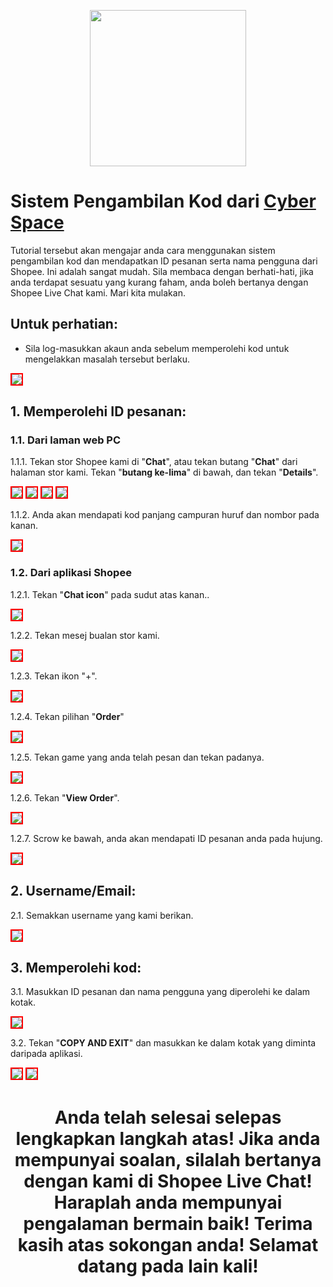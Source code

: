 <p align="center">
<img src="https://user-images.githubusercontent.com/91774682/135708227-fefb44fa-ae60-4d5b-8cdf-a68d30176e66.png" width="250" height="250">
</p>

# Sistem Pengambilan Kod dari [Cyber Space](https://shopee.com.my/cyberspace1902)
Tutorial tersebut akan mengajar anda cara menggunakan sistem pengambilan kod dan mendapatkan ID pesanan serta nama pengguna dari Shopee. Ini adalah sangat mudah. Sila membaca dengan berhati-hati, jika anda terdapat sesuatu yang kurang faham, anda boleh bertanya dengan Shopee Live Chat kami. Mari kita mulakan.

## Untuk perhatian:
* Sila log-masukkan akaun anda sebelum memperolehi kod untuk mengelakkan masalah tersebut berlaku.

 <img src="https://user-images.githubusercontent.com/91774682/136669583-089c689d-00cf-4f34-914d-6bad7089d62d.jpg" style="border: 2px solid red" />

## 1. Memperolehi ID pesanan:

### 1.1. Dari laman web PC

1.1.1. Tekan stor Shopee kami di "**Chat**", atau tekan butang "**Chat**" dari halaman stor kami. Tekan "**butang ke-lima**" di bawah, dan tekan "**Details**".

<img src="https://user-images.githubusercontent.com/91774682/135895644-451d96fe-c47d-4c91-a12f-986e2df25f35.jpg" style="border: 2px solid red" />
 
<img src="https://user-images.githubusercontent.com/91774682/135895843-29f4131f-3df4-4fa6-a11f-bdffbc1fe5c9.jpg" style="border: 2px solid red" />
  
<img src="https://user-images.githubusercontent.com/91774682/135895648-599c1b1d-fa67-4396-ab2f-1e3273c57d22.jpg" style="border: 2px solid red" />
   
<img src="https://user-images.githubusercontent.com/91774682/135895635-4bfaf81b-c07b-47b5-9053-690cb055dd32.jpg" style="border: 2px solid red" />
    
1.1.2. Anda akan mendapati kod panjang campuran huruf dan nombor pada kanan.

<img src="https://user-images.githubusercontent.com/91774682/135896119-c6acb5aa-a05c-49b9-9ee2-cf7ee423ef27.jpg" style="border: 2px solid red" />

### 1.2. Dari aplikasi Shopee

1.2.1. Tekan "**Chat icon**" pada sudut atas kanan..

 <img src="https://user-images.githubusercontent.com/91774682/135897727-8d203751-c0b0-4c5b-a954-0d7ae1d55b29.jpg" style="border: 2px solid red" />

1.2.2. Tekan mesej bualan stor kami.

 <img src="https://user-images.githubusercontent.com/91774682/135900319-49e0e8fd-6544-4535-8c24-56608c51db79.jpg" style="border: 2px solid red" />

1.2.3. Tekan ikon "+".

 <img src="https://user-images.githubusercontent.com/91774682/135900349-9fc0d54f-065b-49ea-bdbd-60bedf5f41a3.jpg" style="border: 2px solid red" />

1.2.4. Tekan pilihan "**Order**"

 <img src="https://user-images.githubusercontent.com/91774682/135900396-6d02a7fb-8569-45a7-853b-5bdce1874a06.jpg" style="border: 2px solid red" />

1.2.5. Tekan game yang anda telah pesan dan tekan padanya.

 <img src="https://user-images.githubusercontent.com/91774682/135900419-f5f9cc36-b3b6-49da-89ee-c8612c5da69d.jpg" style="border: 2px solid red" />

1.2.6. Tekan "**View Order**".

 <img src="https://user-images.githubusercontent.com/91774682/135900444-97fa8864-47a4-49e0-8684-3c9e95c4ac1b.jpg" style="border: 2px solid red" />

1.2.7. Scrow ke bawah, anda akan mendapati ID pesanan anda pada hujung.

 <img src="https://user-images.githubusercontent.com/91774682/135900463-ddf79865-98dd-4e58-b038-d8def189d669.jpg)" style="border: 2px solid red" />

## 2. Username/Email:

2.1. Semakkan username yang kami berikan.

 <img src="https://user-images.githubusercontent.com/91774682/135901294-e446ad52-d9d9-4b20-ae3f-b9158214aca7.jpg" style="border: 2px solid red" />

## 3. Memperolehi kod:

3.1. Masukkan ID pesanan dan nama pengguna yang diperolehi ke dalam kotak.

 <img src="https://user-images.githubusercontent.com/91774682/135902815-763477b9-c219-479b-98a0-e9501c08b17b.jpg" style="border: 2px solid red" />

3.2. Tekan "**COPY AND EXIT**" dan masukkan ke dalam kotak yang diminta daripada aplikasi.

 <img src="https://user-images.githubusercontent.com/91774682/135902624-fd93227c-2c52-47e7-a380-6d9f9531c201.jpg" style="border: 2px solid red" />
 
 <img src="https://user-images.githubusercontent.com/91774682/135902627-b27e2673-db84-4580-bdb8-3477cddd0ae2.jpg" style="border: 2px solid red" />
  
<h2></h2>

<center> <h1>Anda telah selesai selepas lengkapkan langkah atas! Jika anda mempunyai soalan, silalah bertanya dengan kami di Shopee Live Chat! Haraplah anda mempunyai pengalaman bermain baik! Terima kasih atas sokongan anda! Selamat datang pada lain kali!</h1> </center>
